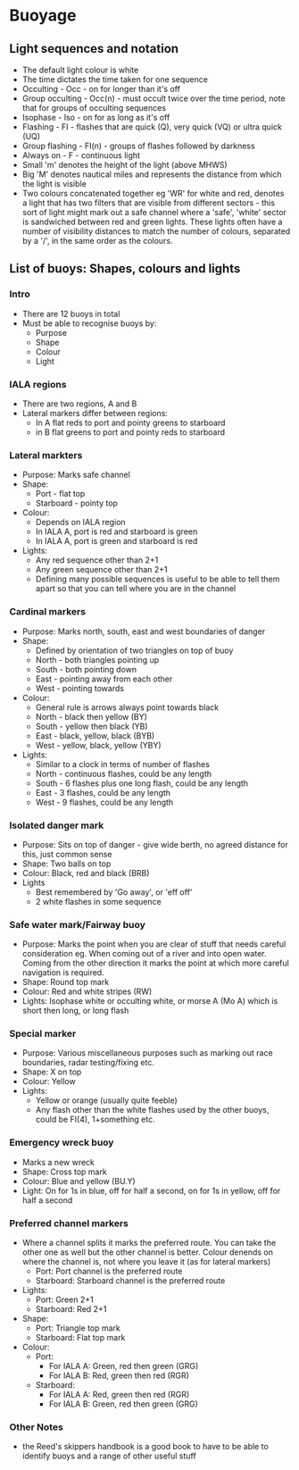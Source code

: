 # Buoyage
## Light sequences and notation
* The default light colour is white
* The time dictates the time taken for one sequence
* Occulting - Occ - on for longer than it's off
* Group occulting - Occ(n) - must occult twice over the time period, note that for groups of occulting sequences
* Isophase - Iso - on for as long as it's off
* Flashing - FI - flashes that are quick (Q), very quick (VQ) or ultra quick (UQ)
* Group flashing - FI(n) - groups of flashes followed by darkness
* Always on - F - continuous light
* Small 'm' denotes the height of the light (above MHWS)
* Big 'M' denotes nautical miles and represents the distance from which the light is visible
* Two colours concatenated together eg 'WR' for white and red, denotes a light that has two filters that are visible from different sectors - this sort of light might mark out a safe channel where a 'safe', 'white' sector is sandwiched between red and green lights. These lights often have a number of visibility distances to match the number of colours, separated by a '/', in the same order as the colours.
## List of buoys: Shapes, colours and lights
### Intro
* There are 12 buoys in total
* Must be able to recognise buoys by:
  - Purpose
  - Shape
  - Colour
  - Light
### IALA regions
* There are two regions, A and B
* Lateral markers differ between regions:
  - In A flat reds to port and pointy greens to starboard
  - in B flat greens to port and pointy reds to starboard
### Lateral markters
* Purpose: Marks safe channel
* Shape:
  - Port - flat top
  - Starboard - pointy top
* Colour:
  - Depends on IALA region
  - In IALA A, port is red and starboard is green
  - In IALA A, port is green and starboard is red
* Lights:
  - Any red sequence other than 2+1
  - Any green sequence other than 2+1
  - Defining many possible sequences is useful to be able to tell them apart so that you can tell where you are in the channel
### Cardinal markers
* Purpose: Marks north, south, east and west boundaries of danger
* Shape:
  * Defined by orientation of two triangles on top of buoy
  * North - both triangles pointing up
  * South - both pointing down
  * East - pointing away from each other
  * West - pointing towards
* Colour:
  * General rule is arrows always point towards black
  * North - black then yellow (BY)
  * South - yellow then black (YB)
  * East - black, yellow, black (BYB)
  * West - yellow, black, yellow (YBY)
* Lights:
  - Similar to a clock in terms of number of flashes
  - North - continuous flashes, could be any length
  - South - 6 flashes plus one long flash, could be any length
  - East - 3 flashes, could be any length
  - West - 9 flashes, could be any length
### Isolated danger mark
* Purpose: Sits on top of danger - give wide berth, no agreed distance for this, just common sense
* Shape: Two balls on top
* Colour: Black, red and black (BRB)
* Lights
  - Best remembered by 'Go away', or 'eff off'
  - 2 white flashes in some sequence
### Safe water mark/Fairway buoy
* Purpose: Marks the point when you are clear of stuff that needs careful consideration eg. When coming out of a river and into open water. Coming from the other direction it marks the point at which more careful navigation is required.
* Shape: Round top mark
* Colour: Red and white stripes (RW)
* Lights: Isophase white or occulting white, or morse A (Mo A) which is short then long, or long flash
### Special marker
* Purpose: Various miscellaneous purposes such as marking out race boundaries, radar testing/fixing etc.
* Shape: X on top
* Colour: Yellow
* Lights:
  - Yellow or orange (usually quite feeble)
  - Any flash other than the white flashes used by the other buoys, could be FI(4), 1+something etc.
### Emergency wreck buoy
* Marks a new wreck
* Shape: Cross top mark
* Colour: Blue and yellow (BU.Y)
* Light: On for 1s in blue, off for half a second, on for 1s in yellow, off for half a second
### Preferred channel markers
* Where a channel splits it marks the preferred route. You can take the other one as well but the other channel is better. Colour denends on where the channel is, not where you leave it (as for lateral markers)
  - Port: Port channel is the preferred route
  - Starboard: Starboard channel is the preferred route
* Lights:
  - Port: Green 2+1
  - Starboard: Red 2+1
* Shape:
  - Port: Triangle top mark
  - Starboard: Flat top mark
* Colour:
  - Port:
    - For IALA A: Green, red then green (GRG)
    - For IALA B: Red, green then red (RGR)
  - Starboard:
    - For IALA A: Red, green then red (RGR)
    - For IALA B: Green, red then green (GRG)
### Other Notes
- the Reed's skippers handbook is a good book to have to be able to identify buoys and a range of other useful stuff
